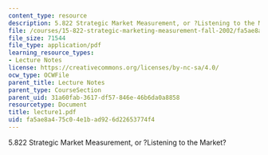 ```yaml
---
content_type: resource
description: 5.822 Strategic Market Measurement, or ?Listening to the Market?
file: /courses/15-822-strategic-marketing-measurement-fall-2002/fa5ae8a475c04e1bad926d22653774f4_lecture1.pdf
file_size: 71544
file_type: application/pdf
learning_resource_types:
- Lecture Notes
license: https://creativecommons.org/licenses/by-nc-sa/4.0/
ocw_type: OCWFile
parent_title: Lecture Notes
parent_type: CourseSection
parent_uid: 31a60fab-3617-df57-846e-46b6da0a8858
resourcetype: Document
title: lecture1.pdf
uid: fa5ae8a4-75c0-4e1b-ad92-6d22653774f4
---
```

5.822 Strategic Market Measurement, or ?Listening to the Market?